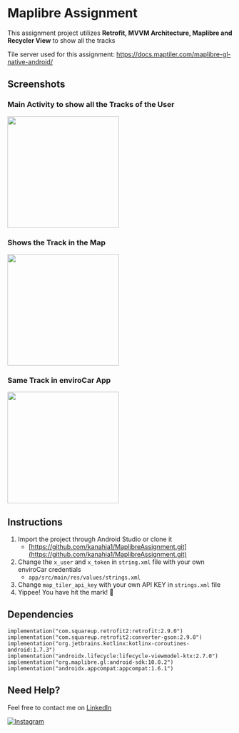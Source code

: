 # Maplibre Assignment
This assignment project utilizes **Retrofit, MVVM Architecture, Maplibre and Recycler View** to show all the tracks

Tile server used for this assignment: https://docs.maptiler.com/maplibre-gl-native-android/

## Screenshots

### Main Activity to show all the Tracks of the User
<p align="start">
<img src="https://github.com/kanahia1/MaplibreAssignment/assets/114223204/9ac25588-8938-4444-849a-e351d326bd81" width="250"> </p>

### Shows the Track in the Map
<p align="start">
<img src="https://github.com/kanahia1/MaplibreAssignment/assets/114223204/881693f4-1289-4200-860d-1461c39828d3" width="250"> </p>


### Same Track in enviroCar App
<p align="start">
<img src="https://github.com/kanahia1/MaplibreAssignment/assets/114223204/121ea9d2-d505-4746-b813-aeae6b2ac55f" width="250"> </p>

## Instructions
1. Import the project through Android Studio or clone it
   - [https://github.com/kanahia1/MaplibreAssignment.git](https://github.com/kanahia1/MaplibreAssignment.git)
2. Change the `x_user` and `x_token` in `string.xml` file with your own enviroCar credentials
     - `app/src/main/res/values/strings.xml`
3. Change `map_tiler_api_key` with your own API KEY in `strings.xml` file      
4. Yippee! You have hit the mark! 🎯

## Dependencies
    implementation("com.squareup.retrofit2:retrofit:2.9.0")
    implementation("com.squareup.retrofit2:converter-gson:2.9.0")
    implementation("org.jetbrains.kotlinx:kotlinx-coroutines-android:1.7.3")
    implementation("androidx.lifecycle:lifecycle-viewmodel-ktx:2.7.0")
    implementation("org.maplibre.gl:android-sdk:10.0.2")
    implementation("androidx.appcompat:appcompat:1.6.1")

## Need Help?
Feel free to contact me on [LinkedIn](https://www.linkedin.com/in/kanahia-kaushal-9850bb253/)

[![Instagram](https://img.shields.io/badge/Instagram-follow-purple.svg?logo=instagram&logoColor=white)](https://www.instagram.com/kanahia.jpeg/) 
